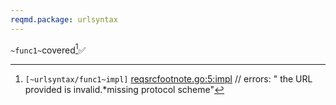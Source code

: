 ```yaml
---
reqmd.package: urlsyntax
---
```


`~func1~`covered[^1]✅

[^1]: `[~urlsyntax/func1~impl]` [reqsrcfootnote.go:5:impl](://github.com/voedger/example/blob/main/reqsrcfootnote.go#L5)
// errors: " the URL provided is invalid.*missing protocol scheme"